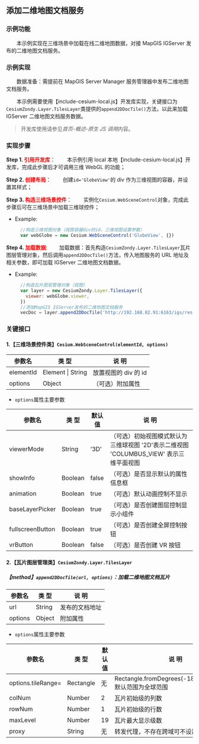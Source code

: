 ## 添加二维地图文档服务

### 示例功能

&ensp;&ensp;&ensp;&ensp;本示例实现在三维场景中加载在线二维地图数据，对接 MapGIS IGServer 发布的二维地图文档服务。

### 示例实现

&ensp;&ensp;&ensp;&ensp;数据准备：需提前在 MapGIS Server Manager 服务管理器中发布二维地图文档服务。

&ensp;&ensp;&ensp;&ensp;本示例需要使用【include-cesium-local.js】开发库实现，关键接口为`CesiumZondy.Layer.TilesLayer`类提供的`append2DDocTile()`方法，以此来加载 IGServer 二维地图文档服务数据。

> 开发库使用请参见*首页-概述-原生 JS 调用*内容。

### 实现步骤

**Step 1. <font color=red>引用开发库</font>**：
&ensp;&ensp;&ensp;&ensp;本示例引用 local 本地【include-cesium-local.js】开发库，完成此步骤后才可调用三维 WebGL 的功能；

**Step 2. <font color=red>创建布局</font>**：
&ensp;&ensp;&ensp;&ensp;创建`id='GlobeView'`的 div 作为三维视图的容器，并设置其样式；

**Step 3. <font color=red>构造三维场景控件</font>**：
&ensp;&ensp;&ensp;&ensp;实例化`Cesium.WebSceneControl`对象，完成此步骤后可在三维场景中加载三维球控件；

- Example:
  ```javascript
    //构造三维视图对象（视图容器div的id，三维视图设置参数）
    var webGlobe = new Cesium.WebSceneControl('GlobeView', {})
  ```

**Step 4. <font color=red>加载数据</font>**:
&ensp;&ensp;&ensp;&ensp;加载数据：首先构造`CesiumZondy.Layer.TilesLayer`瓦片图层管理对象，然后调用`append2DDocTile()`方法，传入地图服务的 URL 地址及相关参数，即可加载 IGServer 二维地图文档数据。

- Example:
  ```javascript
    //构造瓦片图层管理对象（视图）
    var layer = new CesiumZondy.Layer.TilesLayer({
      viewer: webGlobe.viewer,
    })
    //添加MapGIS IGServer发布的二维地图文档服务
    vecDoc = layer.append2DDocTile('http://192.168.82.91:6163/igs/rest/mrms/docs/北京市', {})
  ```

### 关键接口

#### 1.【三维场景控件类】`Cesium.WebSceneControl(elementId, options)`

| 参数名    | 类 型             | 说 明                |
| --------- | ----------------- | -------------------- |
| elementId | Element \| String | 放置视图的 div 的 id |
| options   | Object            | （可选）附加属性     |

- `options`属性主要参数

| 参数名           | 类 型   | 默认值 | 说 明                                                                                  |
| ---------------- | ------- | ------ | -------------------------------------------------------------------------------------- |
| viewerMode       | String  | ‘3D’   | （可选）初始视图模式默认为三维球视图 '2D'表示二维视图 'COLUMBUS_VIEW' 表示三维平面视图 |
| showInfo         | Boolean | false  | （可选）是否显示默认的属性信息框                                                       |
| animation        | Boolean | true   | （可选）默认动画控制不显示                                                             |
| baseLayerPicker  | Boolean | true   | （可选）是否创建图层控制显示小组件                                                     |
| fullscreenButton | Boolean | true   | （可选）是否创建全屏控制按钮                                                           |
| vrButton         | Boolean | false  | （可选）是否创建 VR 按钮                                                               |

#### 2.【瓦片图层管理类】`CesiumZondy.Layer.TilesLayer`

##### 【method】`append2DDocTile(url, options)`：加载二维地图文档瓦片

| 参数名  | 类 型  | 说 明          |
| ------- | ------ | -------------- |
| url     | String | 发布的文档地址 |
| options | Object | 附加属性       |

- `options`属性主要参数

| 参数名             | 类 型     | 默认值 | 说 明                                                     |
| ------------------ | --------- | ------ | --------------------------------------------------------- |
| options.tileRange= | Rectangle | 无     | Rectangle.fromDegrees(-180,-90,180,90) 默认范围为全球范围 |
| colNum             | Number    | 2      | 瓦片初始级的列数                                          |
| rowNum             | Number    | 1      | 瓦片初始级的行数                                          |
| maxLevel           | Number    | 19     | 瓦片最大显示级数                                          |
| proxy              | String    | 无     | 转发代理，不存在跨域可不设置                              |
